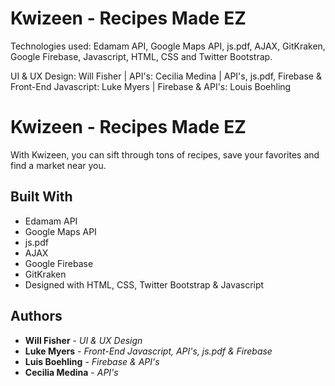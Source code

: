 # Kwizeen - Recipes Made EZ


Technologies used: Edamam API, Google Maps API, js.pdf, AJAX, GitKraken, Google Firebase, Javascript, HTML, CSS and Twitter Bootstrap. 

UI & UX Design: Will Fisher | API's: Cecilia Medina | API's, js.pdf, Firebase & Front-End Javascript: Luke Myers | Firebase & API's: Louis Boehling

# Kwizeen - Recipes Made EZ

With Kwizeen, you can sift through tons of recipes, save your favorites and find a market near you.

## Built With

* Edamam API
* Google Maps API
* js.pdf
* AJAX
* Google Firebase
* GitKraken
* Designed with HTML, CSS, Twitter Bootstrap & Javascript

## Authors

* **Will Fisher** - *UI & UX Design*
* **Luke Myers** - *Front-End Javascript, API's, js.pdf & Firebase*
* **Luis Boehling** - *Firebase & API's*
* **Cecilia Medina** - *API's*
